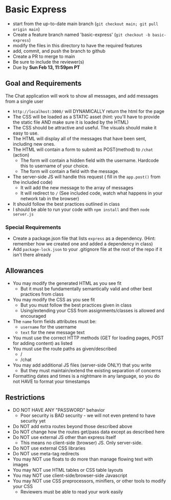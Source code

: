# Basic Express

- start from the up-to-date main branch (`git checkout main; git pull origin main`)
- Create a feature branch named 'basic-express' (`git checkout -b basic-express`)
- modify the files in this directory to have the required features
- add, commit, and push the branch to github
- Create a PR to merge to main
- Be sure to include the reviewer(s)
- Due by **Sun Feb 13, 11:59pm PT**

## Goal and Requirements

The Chat application will work to show all messages, and add messages from a single user

- `http://localhost:3000/` will DYNAMICALLY return the html for the page
- The CSS will be loaded as a STATIC asset (hint: you'll have to provide the static file AND make sure it is loaded by the HTML)
- The CSS should be attractive and useful. The visuals should make it easy to use.
- The HTML will display all of the messages that have been sent, including new ones.
- The HTML will contain a form to submit as POST(method) to `/chat` (action)
  - The form will contain a hidden field with the username. Hardcode this to username of your choice.
  - The form will contain a field with the message.
- The server-side JS will handle this request ( fill in the `app.post()` from the included code)
  - It will add the new message to the array of messages
  - It will redirect to `/` (See included code, watch what happens in your network tab in the browser)
- It should follow the best practices outlined in class
- I should be able to run your code with `npm install` and then `node server.js`

### Special Requirements

- Create a package.json file that lists `express` as a dependency. (Hint: remember how we created one and added a dependency in class)
- Add `package-lock.json` to your .gitignore file at the root of the repo if it isn't there already

## Allowances

- You may modify the generated HTML as you see fit
  - But it must be fundamentally semantically valid and other best practices from class
- You may modify the CSS as you see fit
  - But you must follow the best practices given in class
  - Using/extending your CSS from assignments/classes is allowed and encouraged
- The `name` form fields attributes must be:
  - `username` for the username
  - `text` for the new message text
- You must use the correct HTTP methods (GET for loading pages, POST for adding content) as listed
- You must use the route paths as given/described
  - /
  - /chat
- You may add additional JS files (server-side ONLY) that you write
  - But they must maintain/extend the existing separation of concerns
- Formatting dates and times is a nightmare in any language, so you do not HAVE to format your timestamps

## Restrictions

- DO NOT HAVE ANY "PASSWORD" behavior
  - Poor security is BAD security - we will not even pretend to have security yet
- Do NOT add extra routes beyond those described above
- Do NOT change how the routes get/pass data except as described here
- Do NOT use external JS other than express itself
  - This means no client-side (browser) JS. Only server-side.
- Do NOT use external CSS libraries
- Do NOT use meta-tag redirects
- You may NOT use floats to do more than manage flowing text with images
- You may NOT use HTML tables or CSS table layouts
- You may NOT use client-side/browser-side Javascript
- You may NOT use CSS preprocessors, minifiers, or other tools to modify your CSS
  - Reviewers must be able to read your work easily
